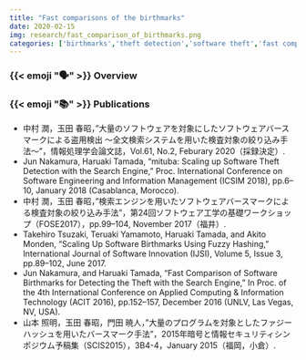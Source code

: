 ```yaml
---
title: "Fast comparisons of the birthmarks"
date: 2020-02-15
img: research/fast_comparison_of_birthmarks.png
categories: ['birthmarks','theft detection','software theft','fast comparison']
---
```


### {{< emoji ":speaking_head:" >}} Overview



### {{< emoji ":books:" >}} Publications

* 中村 潤，玉田 春昭，”大量のソフトウェアを対象にしたソフトウェアバースマークによる盗用検出 〜全文検索システムを用いた検査対象の絞り込み手法〜”，情報処理学会論文誌，Vol.61, No.2, Feburary 2020（採録決定）.
* Jun Nakamura, Haruaki Tamada, “mituba: Scaling up Software Theft Detection with the Search Engine,” Proc. International Conference on Software Engineering and Information Management (ICSIM 2018), pp.6–10, January 2018 (Casablanca, Morocco).
* 中村 潤，玉田 春昭，”検索エンジンを用いたソフトウェアバースマークによる検査対象の絞り込み手法”，第24回ソフトウェア工学の基礎ワークショップ（FOSE2017），pp.99–104, November 2017（福井）.
* Takehiro Tsuzaki, Teruaki Yamamoto, Haruaki Tamada, and Akito Monden, “Scaling Up Software Birthmarks Using Fuzzy Hashing,” International Journal of Software Innovation (IJSI), Volume 5, Issue 3, pp.89–102, June 2017.
* Jun Nakamura, and Haruaki Tamada, “Fast Comparison of Software Birthmarks for Detecting the Theft with the Search Engine,” In Proc. of the 4th International Conference on Applied Computing & Information Technology (ACIT 2016), pp.152–157, December 2016 (UNLV, Las Vegas, NV, USA).
* 山本 照明，玉田 春昭，門田 暁人，”大量のプログラムを対象としたファジーハッシュを用いたバースマーク手法”，2015年暗号と情報セキュリティシンポジウム予稿集（SCIS2015），3B4-4，January 2015（福岡，小倉）.
